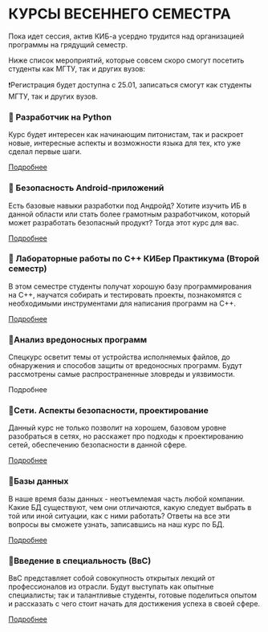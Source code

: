 # КУРСЫ ВЕСЕННЕГО СЕМЕСТРА

Пока идет сессия, актив КИБ-а усердно трудится над организацией программы на грядущий семестр.

Ниже список мероприятий, которые совсем скоро смогут посетить студенты как МГТУ, так и других вузов:

❗️Регистрация будет доступна с 25.01, записаться смогут как студенты МГТУ, так и других вузов.

### 🔹 Разработчик на Python
 
Курс будет интересен как начинающим питонистам, так и раскроет новые, интересные аспекты и возможности языка для тех, кто уже сделал первые шаги.

[Подробнее](Courses/Spring_2021/python_developer.md)

### 🔹 Безопасность Android-приложений 
 
Есть базовые навыки разработки под Андройд? Хотите изучить ИБ в данной области или стать более грамотным разработчиком, который может разработать безопасный продукт? Тогда этот курс для вас. 

[Подробнее](Courses/Spring_2021/android_app_security.md)

### 🔹 Лабораторные работы по С++ КИБер Практикума (Второй семестр)

В этом семестре студенты получат хорошую базу программирования на С++, научатся собирать и тестировать проекты, познакомятся с необходимыми инструментами для написания программ на С++.

[Подробнее](Courses/Spring_2021/cyberpracticum_2sem.md)

### 🔹Анализ вредоносных программ
 
Спецкурс осветит темы от устройства исполняемых файлов, до обнаружения и способов защиты от вредоносных программ. 
Будут рассмотрены самые распространенные зловреды и уязвимости.

Подробнее

### 🔹Сети. Аспекты безопасности, проектирование
 
Данный курс не только позволит на хорошем, базовом уровне разобраться в сетях, но расскажет про подходы к проектированию сетей, обеспечению безопасности в данной сфере.

[Подробнее](Courses/Spring_2021/networks.md)

### 🔹Базы данных 
 
В наше время базы данных - неотъемлемая часть любой компании. Какие БД существуют, чем они отличаются, какую следует выбрать в той или иной ситуации, как с ними работать? Ответы на все эти вопросы вы сможете узнать, записавшись на наш курс по БД. 

[Подробнее](Courses/Spring_2021/data_bases.md)

### 🔹Введение в специальность (ВвС)

ВвС представляет собой совокупность открытых лекций от профессионалов из отрасли. 
Будут выступать как опытные специалисты; так и талантливые студенты, готовые поделиться опытом и рассказать с чего стоит начать для достижения успеха в своей сфере.

[Подробнее](Courses/Spring_2021/introduction_into_specialty.md)
